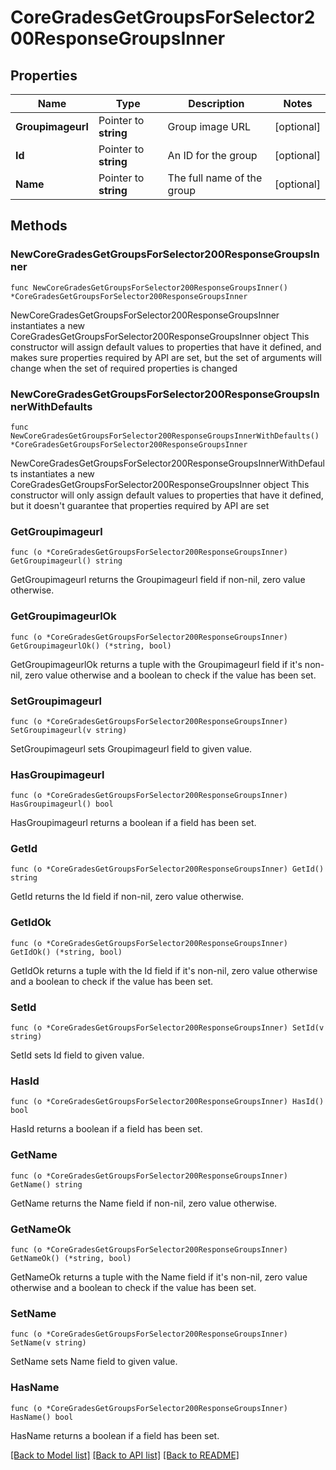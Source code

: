 # CoreGradesGetGroupsForSelector200ResponseGroupsInner

## Properties

Name | Type | Description | Notes
------------ | ------------- | ------------- | -------------
**Groupimageurl** | Pointer to **string** | Group image URL | [optional] 
**Id** | Pointer to **string** | An ID for the group | [optional] 
**Name** | Pointer to **string** | The full name of the group | [optional] 

## Methods

### NewCoreGradesGetGroupsForSelector200ResponseGroupsInner

`func NewCoreGradesGetGroupsForSelector200ResponseGroupsInner() *CoreGradesGetGroupsForSelector200ResponseGroupsInner`

NewCoreGradesGetGroupsForSelector200ResponseGroupsInner instantiates a new CoreGradesGetGroupsForSelector200ResponseGroupsInner object
This constructor will assign default values to properties that have it defined,
and makes sure properties required by API are set, but the set of arguments
will change when the set of required properties is changed

### NewCoreGradesGetGroupsForSelector200ResponseGroupsInnerWithDefaults

`func NewCoreGradesGetGroupsForSelector200ResponseGroupsInnerWithDefaults() *CoreGradesGetGroupsForSelector200ResponseGroupsInner`

NewCoreGradesGetGroupsForSelector200ResponseGroupsInnerWithDefaults instantiates a new CoreGradesGetGroupsForSelector200ResponseGroupsInner object
This constructor will only assign default values to properties that have it defined,
but it doesn't guarantee that properties required by API are set

### GetGroupimageurl

`func (o *CoreGradesGetGroupsForSelector200ResponseGroupsInner) GetGroupimageurl() string`

GetGroupimageurl returns the Groupimageurl field if non-nil, zero value otherwise.

### GetGroupimageurlOk

`func (o *CoreGradesGetGroupsForSelector200ResponseGroupsInner) GetGroupimageurlOk() (*string, bool)`

GetGroupimageurlOk returns a tuple with the Groupimageurl field if it's non-nil, zero value otherwise
and a boolean to check if the value has been set.

### SetGroupimageurl

`func (o *CoreGradesGetGroupsForSelector200ResponseGroupsInner) SetGroupimageurl(v string)`

SetGroupimageurl sets Groupimageurl field to given value.

### HasGroupimageurl

`func (o *CoreGradesGetGroupsForSelector200ResponseGroupsInner) HasGroupimageurl() bool`

HasGroupimageurl returns a boolean if a field has been set.

### GetId

`func (o *CoreGradesGetGroupsForSelector200ResponseGroupsInner) GetId() string`

GetId returns the Id field if non-nil, zero value otherwise.

### GetIdOk

`func (o *CoreGradesGetGroupsForSelector200ResponseGroupsInner) GetIdOk() (*string, bool)`

GetIdOk returns a tuple with the Id field if it's non-nil, zero value otherwise
and a boolean to check if the value has been set.

### SetId

`func (o *CoreGradesGetGroupsForSelector200ResponseGroupsInner) SetId(v string)`

SetId sets Id field to given value.

### HasId

`func (o *CoreGradesGetGroupsForSelector200ResponseGroupsInner) HasId() bool`

HasId returns a boolean if a field has been set.

### GetName

`func (o *CoreGradesGetGroupsForSelector200ResponseGroupsInner) GetName() string`

GetName returns the Name field if non-nil, zero value otherwise.

### GetNameOk

`func (o *CoreGradesGetGroupsForSelector200ResponseGroupsInner) GetNameOk() (*string, bool)`

GetNameOk returns a tuple with the Name field if it's non-nil, zero value otherwise
and a boolean to check if the value has been set.

### SetName

`func (o *CoreGradesGetGroupsForSelector200ResponseGroupsInner) SetName(v string)`

SetName sets Name field to given value.

### HasName

`func (o *CoreGradesGetGroupsForSelector200ResponseGroupsInner) HasName() bool`

HasName returns a boolean if a field has been set.


[[Back to Model list]](../README.md#documentation-for-models) [[Back to API list]](../README.md#documentation-for-api-endpoints) [[Back to README]](../README.md)


